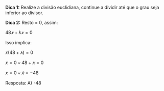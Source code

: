 **Dica 1:** Realize a divisão euclidiana, continue a dividir até que o grau seja inferior ao divisor.

**Dica 2:** Resto = 0, assim:

$48𝑥+k𝑥=0$

Isso implica:

$\text{𝑥}(48 + 𝑘) = 0$

$\text{𝑥} = 0 \vee 48 + 𝑘 = 0$

$\text{𝑥} = 0 \vee 𝑘 = -48$

Resposta: A) -48




